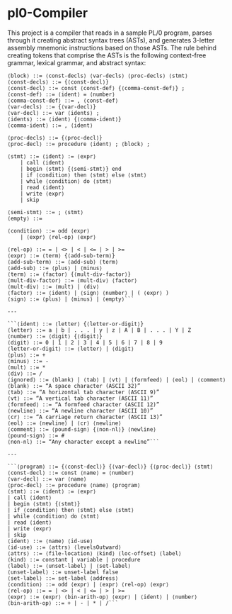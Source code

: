 # pl0-Compiler

This project is a compiler that reads in a sample PL/0 program, parses through it creating abstract syntax trees (ASTs), and generates 3-letter assembly mnemonic instructions based on those ASTs. The rule behind creating tokens that comprise the ASTs is the following context-free grammar, lexical grammar, and abstract syntax:

```⟨program⟩ ::= ⟨block⟩ . 
⟨block⟩ ::= ⟨const-decls⟩ ⟨var-decls⟩ ⟨proc-decls⟩ ⟨stmt⟩
⟨const-decls⟩ ::= {⟨const-decl⟩}
⟨const-decl⟩ ::= const ⟨const-def⟩ {⟨comma-const-def⟩} ;
⟨const-def⟩ ::= ⟨ident⟩ = ⟨number⟩
⟨comma-const-def⟩ ::= , ⟨const-def⟩
⟨var-decls⟩ ::= {⟨var-decl⟩}
⟨var-decl⟩ ::= var ⟨idents⟩ ;
⟨idents⟩ ::= ⟨ident⟩ {⟨comma-ident⟩}
⟨comma-ident⟩ ::= , ⟨ident⟩

⟨proc-decls⟩ ::= {⟨proc-decl⟩}
⟨proc-decl⟩ ::= procedure ⟨ident⟩ ; ⟨block⟩ ;

⟨stmt⟩ ::= ⟨ident⟩ := ⟨expr⟩
    | call ⟨ident⟩
    | begin ⟨stmt⟩ {⟨semi-stmt⟩} end
    | if ⟨condition⟩ then ⟨stmt⟩ else ⟨stmt⟩
    | while ⟨condition⟩ do ⟨stmt⟩
    | read ⟨ident⟩
    | write ⟨expr⟩
    | skip

⟨semi-stmt⟩ ::= ; ⟨stmt⟩
⟨empty⟩ ::=

⟨condition⟩ ::= odd ⟨expr⟩
    | ⟨expr⟩ ⟨rel-op⟩ ⟨expr⟩

⟨rel-op⟩ ::= = | <> | < | <= | > | >=
⟨expr⟩ ::= ⟨term⟩ {⟨add-sub-term⟩}
⟨add-sub-term⟩ ::= ⟨add-sub⟩ ⟨term⟩
⟨add-sub⟩ ::= ⟨plus⟩ | ⟨minus⟩
⟨term⟩ ::= ⟨factor⟩ {⟨mult-div-factor⟩}
⟨mult-div-factor⟩ ::= ⟨mult-div⟩ ⟨factor⟩
⟨mult-div⟩ ::= ⟨mult⟩ | ⟨div⟩
⟨factor⟩ ::= ⟨ident⟩ | ⟨sign⟩ ⟨number⟩ | ( ⟨expr⟩ )
⟨sign⟩ ::= ⟨plus⟩ | ⟨minus⟩ | ⟨empty⟩```

---

```⟨ident⟩ ::= ⟨letter⟩ {⟨letter-or-digit⟩}
⟨letter⟩ ::= a | b | . . . | y | z | A | B | . . . | Y | Z
⟨number⟩ ::= ⟨digit⟩ {⟨digit⟩}
⟨digit⟩ ::= 0 | 1 | 2 | 3 | 4 | 5 | 6 | 7 | 8 | 9
⟨letter-or-digit⟩ ::= ⟨letter⟩ | ⟨digit⟩
⟨plus⟩ ::= +
⟨minus⟩ ::= -
⟨mult⟩ ::= *
⟨div⟩ ::= /
⟨ignored⟩ ::= ⟨blank⟩ | ⟨tab⟩ | ⟨vt⟩ | ⟨formfeed⟩ | ⟨eol⟩ | ⟨comment⟩
⟨blank⟩ ::= “A space character (ASCII 32)”
⟨tab⟩ ::= “A horizontal tab character (ASCII 9)”
⟨vt⟩ ::= “A vertical tab character (ASCII 11)”
⟨formfeed⟩ ::= “A formfeed character (ASCII 12)”
⟨newline⟩ ::= “A newline character (ASCII 10)”
⟨cr⟩ ::= “A carriage return character (ASCII 13)”
⟨eol⟩ ::= ⟨newline⟩ | ⟨cr⟩ ⟨newline⟩
⟨comment⟩ ::= ⟨pound-sign⟩ {⟨non-nl⟩} ⟨newline⟩
⟨pound-sign⟩ ::= #
⟨non-nl⟩ ::= “Any character except a newline”```

---

```⟨program⟩ ::= {⟨const-decl⟩} {⟨var-decl⟩} {⟨proc-decl⟩} ⟨stmt⟩
⟨const-decl⟩ ::= const ⟨name⟩ = ⟨number⟩
⟨var-decl⟩ ::= var ⟨name⟩
⟨proc-decl⟩ ::= procedure ⟨name⟩ ⟨program⟩
⟨stmt⟩ ::= ⟨ident⟩ := ⟨expr⟩
| call ⟨ident⟩
| begin ⟨stmt⟩ {⟨stmt⟩}
| if ⟨condition⟩ then ⟨stmt⟩ else ⟨stmt⟩
| while ⟨condition⟩ do ⟨stmt⟩
| read ⟨ident⟩
| write ⟨expr⟩
| skip
⟨ident⟩ ::= ⟨name⟩ ⟨id-use⟩
⟨id-use⟩ ::= ⟨attrs⟩ ⟨levelsOutward⟩
⟨attrs⟩ ::= ⟨file-location⟩ ⟨kind⟩ ⟨loc-offset⟩ ⟨label⟩
⟨kind⟩ ::= constant | variable | procedure
⟨label⟩ ::= ⟨unset-label⟩ | ⟨set-label⟩
⟨unset-label⟩ ::= unset-label false
⟨set-label⟩ ::= set-label ⟨address⟩
⟨condition⟩ ::= odd ⟨expr⟩ | ⟨expr⟩ ⟨rel-op⟩ ⟨expr⟩
⟨rel-op⟩ ::= = | <> | < | <= | > | >=
⟨expr⟩ ::= ⟨expr⟩ ⟨bin-arith-op⟩ ⟨expr⟩ | ⟨ident⟩ | ⟨number⟩
⟨bin-arith-op⟩ ::= + | - | * | /```
